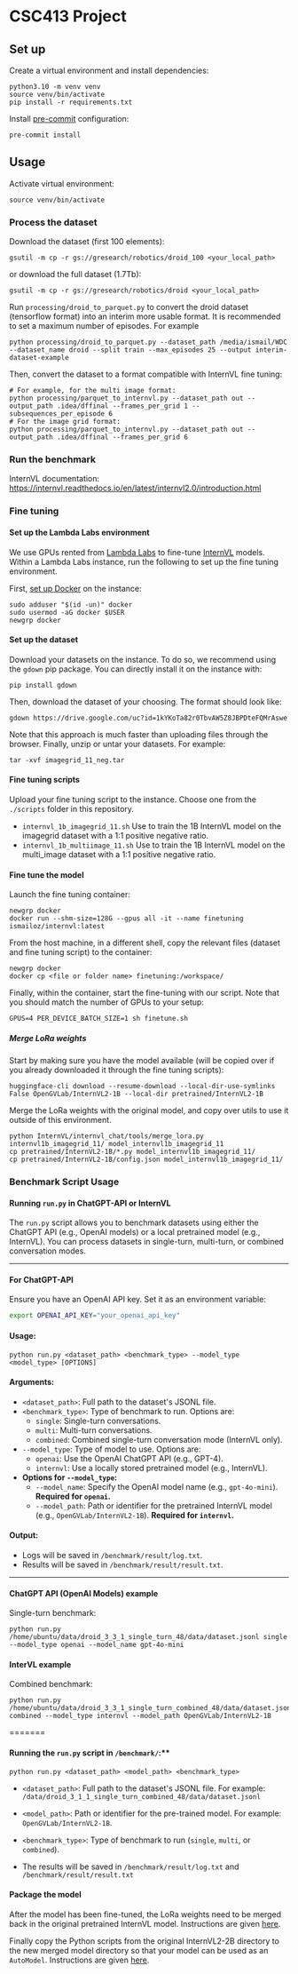 # CSC413 Project

## Set up
Create a virtual environment and install dependencies:
```
python3.10 -m venv venv
source venv/bin/activate
pip install -r requirements.txt
```

Install [pre-commit](https://pre-commit.com/) configuration:
```
pre-commit install
```

## Usage

Activate virtual environment:
```
source venv/bin/activate
```

### Process the dataset
Download the dataset (first 100 elements):
```
gsutil -m cp -r gs://gresearch/robotics/droid_100 <your_local_path>
```
or download the full dataset (1.7Tb):
```
gsutil -m cp -r gs://gresearch/robotics/droid <your_local_path>
```

Run `processing/droid_to_parquet.py` to convert the droid dataset (tensorflow format) into an interim more usable format. It is recommended to set a maximum number of episodes. For example
```
python processing/droid_to_parquet.py --dataset_path /media/ismail/WDC --dataset_name droid --split train --max_episodes 25 --output interim-dataset-example
```

Then, convert the dataset to a format compatible with InternVL fine tuning:
```
# For example, for the multi image format:
python processing/parquet_to_internvl.py --dataset_path out --output_path .idea/dffinal --frames_per_grid 1 --subsequences_per_episode 6
# For the image grid format:
python processing/parquet_to_internvl.py --dataset_path out --output_path .idea/dffinal --frames_per_grid 6
```

### Run the benchmark
InternVL documentation: https://internvl.readthedocs.io/en/latest/internvl2.0/introduction.html

### Fine tuning
#### Set up the Lambda Labs environment
We use GPUs rented from [Lambda Labs](https://lambdalabs.com/) to fine-tune [InternVL](https://internvl.readthedocs.io/en/latest/internvl2.0/finetune.html) models. Within a Lambda Labs instance, run the following to set up the fine tuning environment.

First, [set up Docker](https://docs.lambdalabs.com/education/programming/virtual-environments-containers/) on the instance:
```
sudo adduser "$(id -un)" docker
sudo usermod -aG docker $USER
newgrp docker
```

#### Set up the dataset
Download your datasets on the instance. To do so, we recommend using the `gdown` pip package.
You can directly install it on the instance with:
```
pip install gdown
```
Then, download the dataset of your choosing. The format should look like:
```
gdown https://drive.google.com/uc?id=1kYKoTa82r0TbvAW5Z8JBPDteFQMrAswe
```
Note that this approach is much faster than uploading files through the browser. Finally, unzip or untar your datasets. For example:
```
tar -xvf imagegrid_11_neg.tar
```
#### Fine tuning scripts
Upload your fine tuning script to the instance. Choose one from the `./scripts` folder in this repository.
- `internvl_1b_imagegrid_11.sh` Use to train the 1B InternVL model on the imagegrid dataset with a 1:1 positive negative ratio.
- `internvl_1b_multiimage_11.sh` Use to train the 1B InternVL model on the multi_image dataset with a 1:1 positive negative ratio.

#### Fine tune the model
Launch the fine tuning container:
```
newgrp docker
docker run --shm-size=128G --gpus all -it --name finetuning  ismailoz/internvl:latest
```

From the host machine, in a different shell, copy the relevant files (dataset and fine tuning script) to the container:
```
newgrp docker
docker cp <file or folder name> finetuning:/workspace/
```

Finally, within the container, start the fine-tuning with our script. Note that you should match the number of GPUs to your setup:
```
GPUS=4 PER_DEVICE_BATCH_SIZE=1 sh finetune.sh
```

##### Merge LoRa weights
 Start by making sure you have the model available (will be copied over if you already downloaded it through the fine tuning scripts):
```
huggingface-cli download --resume-download --local-dir-use-symlinks False OpenGVLab/InternVL2-1B --local-dir pretrained/InternVL2-1B
```
Merge the LoRa weights with the original model, and copy over utils to use it outside of this environment.
```
python InternVL/internvl_chat/tools/merge_lora.py internvl1b_imagegrid_11/ model_internvl1b_imagegrid_11
cp pretrained/InternVL2-1B/*.py model_internvl1b_imagegrid_11/
cp pretrained/InternVL2-1B/config.json model_internvl1b_imagegrid_11/
```

### Benchmark Script Usage

#### Running `run.py` in ChatGPT-API or InternVL

The `run.py` script allows you to benchmark datasets using either the ChatGPT API (e.g., OpenAI models) or a local pretrained model (e.g., InternVL). You can process datasets in single-turn, multi-turn, or combined conversation modes.

---

#### For ChatGPT-API
Ensure you have an OpenAI API key. Set it as an environment variable:
  ```bash
  export OPENAI_API_KEY="your_openai_api_key"
  ```

#### Usage:
```
python run.py <dataset_path> <benchmark_type> --model_type <model_type> [OPTIONS]
```

#### Arguments:
- `<dataset_path>`: Full path to the dataset's JSONL file.
- `<benchmark_type>`: Type of benchmark to run. Options are:
  - `single`: Single-turn conversations.
  - `multi`: Multi-turn conversations.
  - `combined`: Combined single-turn conversation mode (InternVL only).
- `--model_type`: Type of model to use. Options are:
  - `openai`: Use the OpenAI ChatGPT API (e.g., GPT-4).
  - `internvl`: Use a locally stored pretrained model (e.g., InternVL).
- **Options for `--model_type`:**
  - `--model_name`: Specify the OpenAI model name (e.g., `gpt-4o-mini`). **Required for `openai`.**
  - `--model_path`: Path or identifier for the pretrained InternVL model (e.g., `OpenGVLab/InternVL2-1B`). **Required for `internvl`.**

#### Output:
- Logs will be saved in `/benchmark/result/log.txt`.
- Results will be saved in `/benchmark/result/result.txt`.

---

#### ChatGPT API (OpenAI Models) example
Single-turn benchmark:
```
python run.py /home/ubuntu/data/droid_3_3_1_single_turn_48/data/dataset.jsonl single --model_type openai --model_name gpt-4o-mini
```
#### InterVL example
Combined benchmark:
```
python run.py /home/ubuntu/data/droid_3_3_1_single_turn_combined_48/data/dataset.jsonl combined --model_type internvl --model_path OpenGVLab/InternVL2-1B
```
=======

#### Running the `run.py` script in `/benchmark/`:**

```
python run.py <dataset_path> <model_path> <benchmark_type>
```

- `<dataset_path>`: Full path to the dataset's JSONL file. For example: `/data/droid_3_1_1_single_turn_combined_48/data/dataset.jsonl`

- `<model_path>`: Path or identifier for the pre-trained model. For example: `OpenGVLab/InternVL2-1B`.
- `<benchmark_type>`: Type of benchmark to run (`single`, `multi`, or `combined`).
- The results will be saved in `/benchmark/result/log.txt` and `/benchmark/result/result.txt`



#### Package the model
After the model has been fine-tuned, the LoRa weights need to be merged back in the original pretrained InternVL model. Instructions are given [here](https://internvl.readthedocs.io/en/latest/tutorials/coco_caption_finetune.html#merging-lora-weights).

Finally copy the Python scripts from the original InternVL2-2B directory to the new merged model directory so that your model can be used as an `AutoModel`. Instructions are given [here](https://internvl.readthedocs.io/en/latest/tutorials/coco_caption_finetune.html#wrapping-into-automodel).
